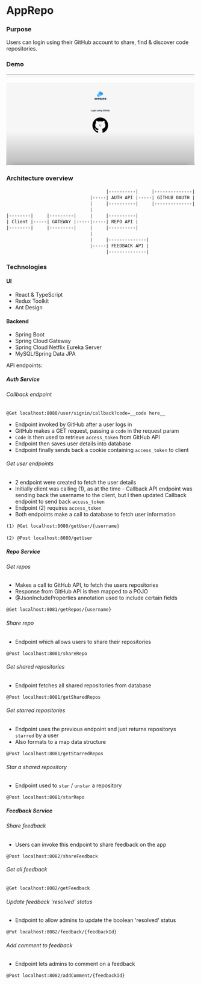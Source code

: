 # AppRepo

### Purpose

Users can login using their GitHub account to share, find & discover code repositories.

### Demo

[<img src="./thumbnail.png" width=500/>](https://www.youtube.com/watch?v=AVo0glmsXNE)

### Architecture overview

```
                                     |----------|     |--------------|
                               |-----| AUTH API |-----| GITHUB OAUTH |
                               |     |----------|     |--------------|
                               |
|--------|     |---------|     |     |----------|
| Client |-----| GATEWAY |-----|-----| REPO API |
|--------|     |---------|     |     |----------|
                               |
                               |     |--------------|
                               |-----| FEEDBACK API |
                                     |--------------|
```

### Technologies

#### UI
- React & TypeScript
- Redux Toolkit
- Ant Design

#### Backend
- Spring Boot
- Spring Cloud Gateway
- Spring Cloud Netflix Eureka Server
- MySQL/Spring Data JPA

API endpoints:

##### Auth Service

###### Callback endpoint

```
@Get localhost:8080/user/signin/callback?code=__code here__
```

- Endpoint invoked by GitHub after a user logs in
- GitHub makes a GET request, passing a `code` in the request param
- `Code` is then used to retrieve `access_token` from GitHub API
- Endpoint then saves user details into database
- Endpoint finally sends back a cookie containing `access_token` to client

###### Get user endpoints

- 2 endpoint were created to fetch the user details
- Initially client was calling (1), as at the time - Callback API endpoint was sending back the username to the client, but I then updated Callback endpoint to send back `access_token`
- Endpoint (2) requires `access_token`
- Both endpoints make a call to database to fetch user information

```
(1) @Get localhost:8080/getUser/{username}

(2) @Post localhost:8080/getUser
```

##### Repo Service

###### Get repos

- Makes a call to GitHub API, to fetch the users repositories
- Response from GitHub API is then mapped to a POJO
- @JsonIncludeProperties annotation used to include certain fields

```
@Get localhost:8081/getRepos/{username}
```

###### Share repo

- Endpoint which allows users to share their repositories

```
@Post localhost:8081/shareRepo
```

###### Get shared repositories

- Endpoint fetches all shared repositories from database

```
@Post localhost:8081/getSharedRepos
```

###### Get starred repositories

- Endpoint uses the previous endpoint and just returns repositorys `starred` by a user
- Also formats to a map data structure

```
@Post localhost:8081/getStarredRepos
```

###### Star a shared repository

- Endpoint used to `star` / `unstar` a repository

```
@Post localhost:8081/starRepo
```

##### Feedback Service

###### Share feedback

- Users can invoke this endpoint to share feedback on the app

```
@Post localhost:8082/shareFeedback
```

###### Get all feedback

```
@Get localhost:8082/getFeedback
```

###### Update feedback 'resolved' status

- Endpoint to allow admins to update the boolean 'resolved' status

```
@Put localhost:8082/feedback/{feedbackId}
```

###### Add comment to feedback

- Endpoint lets admins to comment on a feedback

```
@Post localhost:8082/addComment/{feedbackId}
```